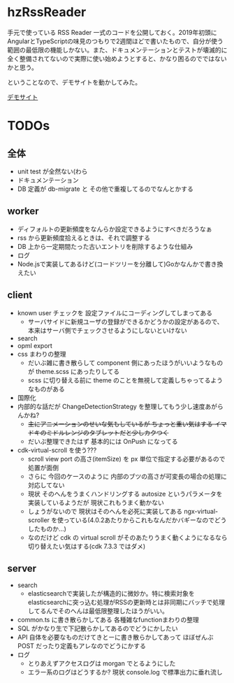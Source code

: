 # hzRssReader

手元で使っている RSS Reader 一式のコードを公開しておく。2019年初頭にAngularとTypeScriptの味見のつもりで2週間ほどで書いたもので、自分が使う範囲の最低限の機能しかない。また、ドキュメンテーションとテストが壊滅的に全く整備されてないので実際に使い始めようとすると、かなり困るのでではないかと思う。

ということなので、デモサイトを動かしてみた。

[デモサイト](https://hzrss-demo.hanzubon.jp/login)


# TODOs

## 全体
 * unit test が全然ない(わら
 * ドキュメンテーション
 * DB 定義が db-migrate と その他で重複してるのでなんとかする

## worker
 * ディフォルトの更新頻度をなんらか設定できるようにすべきだろうなぁ
 * rss から更新頻度拾えるときは、それで調整する
 * DB 上から一定期間たった古いエントリを削除するような仕組み
 * ログ
 * Node.jsで実装してあるけど(コードツリーを分離して)Goかなんかで書き換えたい

## client
 * known user チェックを 設定ファイルにコーディングしてしまってある
   * サーバサイドに新規ユーザの登録ができるかどうかの設定があるので、本来はサーバ側でチェックさせるようにしないといけない
 * search
 * opml export
 * css まわりの整理
   * だいぶ雑に書き散らして component 側にあったほうがいいようなものが theme.scss にあったりしてる
   * scss に切り替える前に theme のことを無視して定義しちゃってるようなものがある
 * 国際化
 * 内部的な話だが ChangeDetectionStrategy を整理してもう少し速度あがらんかね?
   * ~~主にアニメーションのせいな気もしているが ちょっと重い気はする イマドキのミドルレンジのタブレットだと少しカクつく~~
   * だいぶ整理できたはず 基本的には OnPush になってる
 * cdk-virtual-scroll を使う???
   * scroll view port の高さ(itemSize) を px 単位で指定する必要があるので処置が面倒
   * さらに 今回のケースのように 内部のブツの高さが可変長の場合の処理に対応してない
   * 現状 そのへんをうまくハンドリングする autosize というパラメータを実装しているようだが 現状これもうまく動かない
   * しょうがないので 現状はそのへんを必死に実装してある ngx-virtual-scroller を使っている(4.0.2あたりからこれもなんだかバギーなのでどうしたものか...)
   * なのだけど cdk の virtual scroll がそのあたりうまく動くようになるなら 切り替えたい気はする(cdk 7.3.3 ではダメ)

## server
 * search
   * elasticsearchで実装したが構造的に微妙か。特に検索対象をelasticsearchに突っ込む処理がRSSの更新時とは非同期にバッチで処理してるんでそのへんは最低限整理したほうがいい。
 * common.ts に書き散らかしてある 各種雑なfunctionまわりの整理
 * SQL がかなり生で下記散らかしてあるのでどうにかしたい
 * API 自体を必要なものだけてきとーに書き散らかしてあって ほぼぜんぶ POST だったり定義もアレなのでどうにかする
 * ログ
   * とりあえずアクセスログは morgan でとるようにした
   * エラー系のログはどうするか? 現状 console.log で標準出力に垂れ流し
